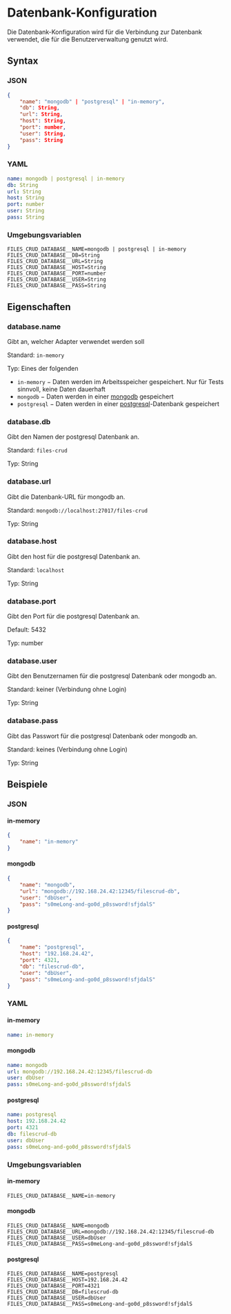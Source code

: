 # Datenbank-Konfiguration

Die Datenbank-Konfiguration wird für die Verbindung zur Datenbank verwendet, die für die Benutzerverwaltung genutzt wird.

## Syntax

### JSON

```json
{
    "name": "mongodb" | "postgresql" | "in-memory",
    "db": String,
    "url": String,
    "host": String,
    "port": number,
    "user": String,
    "pass": String
}
```

### YAML

```yaml
name: mongodb | postgresql | in-memory
db: String
url: String
host: String
port: number
user: String
pass: String
```

### Umgebungsvariablen

```properties
FILES_CRUD_DATABASE__NAME=mongodb | postgresql | in-memory
FILES_CRUD_DATABASE__DB=String
FILES_CRUD_DATABASE__URL=String
FILES_CRUD_DATABASE__HOST=String
FILES_CRUD_DATABASE__PORT=number
FILES_CRUD_DATABASE__USER=String
FILES_CRUD_DATABASE__PASS=String
```

## Eigenschaften

### database.name
Gibt an, welcher Adapter verwendet werden soll

Standard: `in-memory`

Typ: Eines der folgenden
* `in-memory` &minus; Daten werden im Arbeitsspeicher gespeichert. Nur für Tests sinnvoll, keine Daten dauerhaft
* `mongodb` &minus; Daten werden in einer [mongodb](https://www.mongodb.com/) gespeichert
* `postgresql` &minus; Daten werden in einer [postgresql](https://www.postgresql.org/)-Datenbank gespeichert

### database.db
Gibt den Namen der postgresql Datenbank an.

Standard: `files-crud`

Typ: String

### database.url
Gibt die Datenbank-URL für mongodb an.

Standard: `mongodb://localhost:27017/files-crud`

Typ: String

### database.host
Gibt den host für die postgresql Datenbank an.

Standard: `localhost`

Typ: String

### database.port
Gibt den Port für die postgresql Datenbank an.

Default: 5432

Typ: number

### database.user
Gibt den Benutzernamen für die postgresql Datenbank oder mongodb an.

Standard: keiner (Verbindung ohne Login)

Typ: String

### database.pass
Gibt das Passwort für die postgresql Datenbank oder mongodb an.

Standard: keines (Verbindung ohne Login)

Typ: String

## Beispiele

### JSON

#### in-memory
```json
{
    "name": "in-memory"
}
```

#### mongodb
```json
{
    "name": "mongodb",
    "url": "mongodb://192.168.24.42:12345/filescrud-db",
    "user": "dbUser",
    "pass": "s0meLong-and-go0d_p8ssword!sfjdalS"
}
```

#### postgresql
```json
{
    "name": "postgresql",
    "host": "192.168.24.42",
    "port": 4321,
    "db": "filescrud-db",
    "user": "dbUser",
    "pass": "s0meLong-and-go0d_p8ssword!sfjdalS"
}
```

### YAML

#### in-memory
```yaml
name: in-memory
```

#### mongodb
```yaml
name: mongodb
url: mongodb://192.168.24.42:12345/filescrud-db
user: dbUser
pass: s0meLong-and-go0d_p8ssword!sfjdalS
```

#### postgresql
```yaml
name: postgresql
host: 192.168.24.42
port: 4321
db: filescrud-db
user: dbUser
pass: s0meLong-and-go0d_p8ssword!sfjdalS
```

### Umgebungsvariablen

#### in-memory
```properties
FILES_CRUD_DATABASE__NAME=in-memory
```

#### mongodb
```properties
FILES_CRUD_DATABASE__NAME=mongodb
FILES_CRUD_DATABASE__URL=mongodb://192.168.24.42:12345/filescrud-db
FILES_CRUD_DATABASE__USER=dbUser
FILES_CRUD_DATABASE__PASS=s0meLong-and-go0d_p8ssword!sfjdalS
```

#### postgresql
```properties
FILES_CRUD_DATABASE__NAME=postgresql
FILES_CRUD_DATABASE__HOST=192.168.24.42
FILES_CRUD_DATABASE__PORT=4321
FILES_CRUD_DATABASE__DB=filescrud-db
FILES_CRUD_DATABASE__USER=dbUser
FILES_CRUD_DATABASE__PASS=s0meLong-and-go0d_p8ssword!sfjdalS
```
